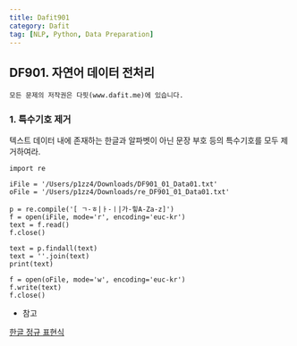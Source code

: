 ```yaml
---
title: Dafit901
category: Dafit
tag: [NLP, Python, Data Preparation]
---
```



## DF901. 자연어 데이터 전처리 

~~~
모든 문제의 저작권은 다핏(www.dafit.me)에 있습니다. 
~~~

### 1. 특수기호 제거 
텍스트 데이터 내에 존재하는 한글과 알파벳이 아닌 문장 부호 등의 특수기호를 모두 제거하여라. 


~~~
import re

iFile = '/Users/p1zz4/Downloads/DF901_01_Data01.txt'
oFile = '/Users/p1zz4/Downloads/re_DF901_01_Data01.txt'

p = re.compile('[ ㄱ-ㅎ|ㅏ-ㅣ|가-힣A-Za-z]') 
f = open(iFile, mode='r', encoding='euc-kr') 
text = f.read() 
f.close() 

text = p.findall(text) 
text = ''.join(text) 
print(text) 

f = open(oFile, mode='w', encoding='euc-kr') 
f.write(text) 
f.close()

~~~


- 참고

[한글 정규 표현식](https://eblee-repo.tistory.com/40)
